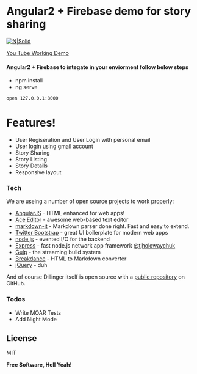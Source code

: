 # Angular2 + Firebase demo for story sharing

[![N|Solid](http://2.bp.blogspot.com/-4Evi51_tRdQ/U93hlku_hEI/AAAAAAAAAsw/peCbbC-dFdA/s1600/Ang_fire.png)](http://guruquest.net/member/bhaskar)

[You Tube Working Demo](https://www.youtube.com/watch?v=Mzbuw_J7wTc)

#### Angular2 + Firebase to integate in your enviorment follow below steps 
  - npm install
  - ng serve
```sh 
open 127.0.0.1:8000
```
# Features!

  - User Regiseration and User Login with personal email
  - User login using gmail account
  - Story Sharing
  - Story Listing
  - Story Details
  - Responsive layout

### Tech

We are useing a number of open source projects to work properly:

* [AngularJS] - HTML enhanced for web apps!
* [Ace Editor] - awesome web-based text editor
* [markdown-it] - Markdown parser done right. Fast and easy to extend.
* [Twitter Bootstrap] - great UI boilerplate for modern web apps
* [node.js] - evented I/O for the backend
* [Express] - fast node.js network app framework [@tjholowaychuk]
* [Gulp] - the streaming build system
* [Breakdance](http://breakdance.io) - HTML to Markdown converter
* [jQuery] - duh

And of course Dillinger itself is open source with a [public repository][dill]
 on GitHub.


### Todos

 - Write MOAR Tests
 - Add Night Mode

License
----

MIT


**Free Software, Hell Yeah!**

[//]: # (These are reference links used in the body of this note and get stripped out when the markdown processor does its job. There is no need to format nicely because it shouldn't be seen. Thanks SO - http://stackoverflow.com/questions/4823468/store-comments-in-markdown-syntax)


   [dill]: <https://github.com/joemccann/dillinger>
   [git-repo-url]: <https://github.com/joemccann/dillinger.git>
   [john gruber]: <http://daringfireball.net>
   [df1]: <http://daringfireball.net/projects/markdown/>
   [markdown-it]: <https://github.com/markdown-it/markdown-it>
   [Ace Editor]: <http://ace.ajax.org>
   [node.js]: <http://nodejs.org>
   [Twitter Bootstrap]: <http://twitter.github.com/bootstrap/>
   [jQuery]: <http://jquery.com>
   [@tjholowaychuk]: <http://twitter.com/tjholowaychuk>
   [express]: <http://expressjs.com>
   [AngularJS]: <http://angularjs.org>
   [Gulp]: <http://gulpjs.com>
